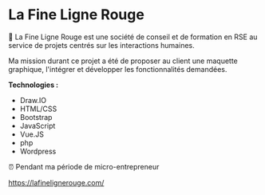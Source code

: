 # La Fine Ligne Rouge

💼 La Fine Ligne Rouge est une société de conseil et de formation en RSE au service de projets centrés sur les interactions humaines.

Ma mission durant ce projet a été de proposer au client une maquette graphique, l'intégrer et développer les fonctionnalités demandées. 

**Technologies :**
- Draw.IO
- HTML/CSS
- Bootstrap
- JavaScript
- Vue.JS
- php
- Wordpress

⏰ Pendant ma période de micro-entrepreneur

https://lafinelignerouge.com/

